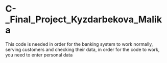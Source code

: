 # C-_Final_Project_Kyzdarbekova_Malika
This code is needed in order for the banking system to work normally, serving customers and checking their data, in order for the code to work, you need to enter personal data
